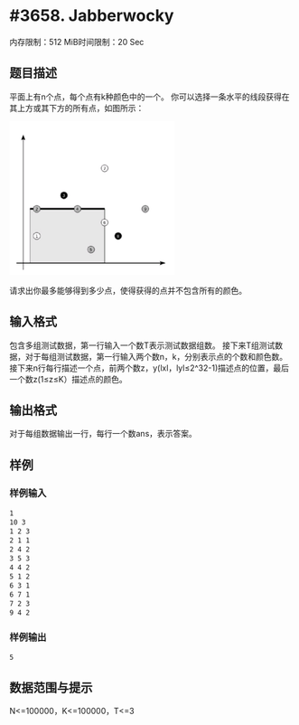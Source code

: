 # #3658. Jabberwocky

内存限制：512 MiB时间限制：20 Sec

## 题目描述

平面上有n个点，每个点有k种颜色中的一个。
你可以选择一条水平的线段获得在其上方或其下方的所有点，如图所示：

![](upload/201407/bb(1).jpg)

请求出你最多能够得到多少点，使得获得的点并不包含所有的颜色。
    

## 输入格式

包含多组测试数据，第一行输入一个数T表示测试数据组数。
    接下来T组测试数据，对于每组测试数据，第一行输入两个数n，k，分别表示点的个数和颜色数。
    接下来n行每行描述一个点，前两个数z，y(lxl，lyl&le;2^32-1)描述点的位置，最后一个数z(1&le;z&le;K）描述点的颜色。
   

## 输出格式

 对于每组数据输出一行，每行一个数ans，表示答案。

## 样例

### 样例输入

    
    1
    10 3
    1 2 3
    2 1 1
    2 4 2
    3 5 3
    4 4 2
    5 1 2
    6 3 1
    6 7 1
    7 2 3 
    9 4 2
    
    

### 样例输出

    
    5
    

## 数据范围与提示

N<=100000，K<=100000，T<=3
